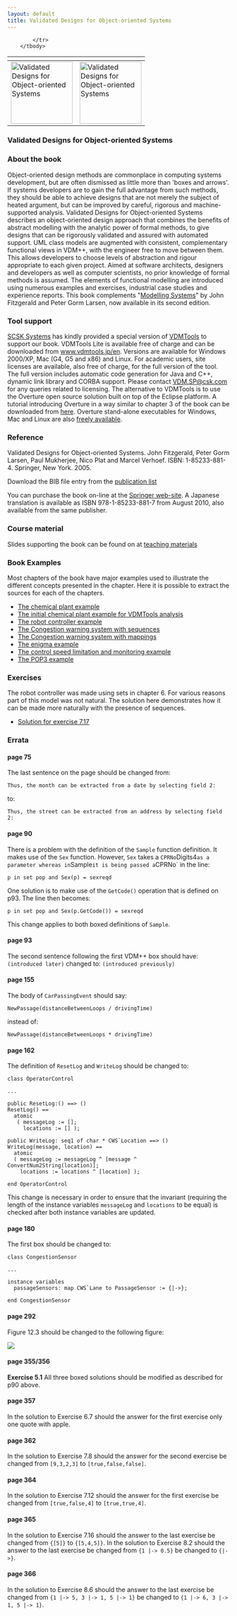 ```yaml
---
layout: default
title: Validated Designs for Object-oriented Systems
---
```


<table>
        <thead>
            <tr>
                <th></th>
                <th></th>
            </tr>
        </thead>
        <tbody>
            <tr>
               <td><a href="{{ site.url }}/publications/books/vdoos/"> <img src="{{ site.url }}/publications/books/vdoos.jpg" height="140" alt="Validated Designs for Object-oriented Systems"> </a></td>
				<td><a href="{{ site.url }}/publications/books/vdoos/"> <img src="{{ site.url }}/publications/books/vdoos-jp.jpg" height="140" alt="Validated Designs for Object-oriented Systems"> </a></td>
 
            </tr>
        </tbody>
</table>

### Validated Designs for Object-oriented Systems

### About the book

Object-oriented design methods are commonplace in computing systems development, but are often dismissed as little more than 'boxes and arrows'. If systems developers are to gain the full advantage from such methods, they should be able to achieve designs that are not merely the subject of heated argument, but can be improved by careful, rigorous and machine-supported analysis. Validated Designs for Object-oriented Systems describes an object-oriented design approach that combines the benefits of abstract modelling with the analytic power of formal methods, to give designs that can be rigorously validated and assured with automated support. UML class models are augmented with consistent, complementary functional views in VDM++, with the engineer free to move between them. This allows developers to choose levels of abstraction and rigour appropriate to each given project. Aimed at software architects, designers and developers as well as computer scientists, no prior knowledge of formal methods is assumed. The elements of functional modelling are introduced using numerous examples and exercises, industrial case studies and experience reports. This book complements "[Modelling Systems]({{site.url}}/publications/books/ms2/)" by John Fitzgerald and Peter Gorm Larsen, now available in its second edition.
 
### Tool support

[SCSK Systems](http://www.csk.com/) has kindly provided a special version of [VDMTools]({{site.url}}/publications/books/vdmtools.html) to support our book. VDMTools Lite is available free of charge and can be downloaded from www.vdmtools.jp/en. Versions are available for Windows 2000/XP, Mac (G4, G5 and x86) and Linux. For academic users, site licenses are available, also free of charge, for the full version of the tool. The full version includes automatic code generation for Java and C++, dynamic link library and CORBA support. Please contact [VDM.SP@csk.com](mailto:VDM.SP@csk.com) for any queries related to licensing.
The alternative to VDMTools is to use the Overture open source solution built on top of the Eclipse platform. A tutorial introducing Overture in a way similar to chapter 3 of the book can be downloaded from [here]({{site.url}}/documentation/manuals.html). Overture stand-alone executables for Windows, Mac and Linux are also [freely available]({{site.url}}/download/).

### Reference

Validated Designs for Object-oriented Systems. John Fitzgerald, Peter Gorm Larsen, Paul Mukherjee, Nico Plat and Marcel Verhoef. ISBN: 1-85233-881-4. Springer, New York. 2005.

Download the BIB file entry from the [publication list]({{site.url}}/publications/)

You can purchase the book on-line at the [Springer web-site](http://www.springer.com/east/home/generic/search/results?SGWID=5-40109-22-33837368-0). A Japanese translation is available as ISBN 978-1-85233-881-7 from August 2010, also available from the same publisher.

### Course material

Slides supporting the book can be found on at [teaching materials]({{site.url}}/publications/training/)

### Book Examples
Most chapters of the book have major examples used to illustrate the different concepts presented in the chapter. Here it is possible to extract the sources for each of the chapters.

* [The chemical plant example]({{site.utl}}/publications/books/vdoos/examples/chapter2.zip)
* [The initial chemical plant example for VDMTools analysis]({{site.utl}}/publications/books/vdoos/examples/chapter3.zip)
* [The robot controller example]({{site.utl}}/publications/books/vdoos/examples/chapter6.zip)
* [The Congestion warning system with sequences]({{site.utl}}/publications/books/vdoos/examples/chapter7.zip)
* [The Congestion warning system with mappings]({{site.utl}}/publications/books/vdoos/examples/chapter8.zip)
* [The enigma example]({{site.utl}}/publications/books/vdoos/examples/chapter9.zip)
* [The control speed limitation and monitoring example]({{site.utl}}/publications/books/vdoos/examples/chapter10.zip)
* [The POP3 example]({{site.utl}}/publications/books/vdoos/examples/chapter13.zip)

### Exercises

The robot controller was made using sets in chapter 6. For various reasons part of this model was not natural. The solution here demonstrates how it can be made more naturally with the presence of sequences.

* [Solution for exercise 7.17]({{site.url}}/publications/books/vdoos/exercises/exercise7_17.zip) 

### Errata

#### page 75

The last sentence on the page should be changed from:

~~~
Thus, the month can be extracted from a date by selecting field 2:
~~~

to:

~~~
Thus, the street can be extracted from an address by selecting field 2:
~~~

#### page 90
There is a problem with the definition of the `Sample` function definition. It makes use of the `Sex` function. However, `Sex` takes a `CPRNo`Digits4` as a parameter whereas in `Sample` it is being passed a `CPRNo` in the line:

~~~
p in set pop and Sex(p) = sexreqd
~~~

One solution is to make use of the `GetCode()` operation that is defined on p93.
The line then becomes:

~~~
p in set pop and Sex(p.GetCode()) = sexreqd
~~~

This change applies to both boxed definitions of `Sample`.

#### page 93
The second sentence following the first VDM++ box should have:
`(introduced later)`
changed to:
`(introduced previously)`

#### page 155
The body of `CarPassingEvent` should say:

~~~
NewPassage(distanceBetweenLoops / drivingTime)
~~~

instead of:

~~~
NewPassage(distanceBetweenLoops * drivingTime)
~~~

#### page 162
The definition of `ResetLog` and `WriteLog` should be changed to:

~~~
class OperatorControl

...

public ResetLog:() ==> ()
ResetLog() ==
  atomic
   ( messageLog := [];
     locations := [] );

public WriteLog: seq1 of char * CWS`Location ==> ()
WriteLog(message, location) ==
  atomic
  ( messageLog := messageLog ^ [message ^ ConvertNum2String(location)];
    locations := locations ^ [location] );

end OperatorControl
~~~

This change is necessary in order to ensure that the invariant (requiring the length of the instance variables `messageLog` and `locations` to be equal) is checked after both instance variables are updated.

#### page 180
The first box should be changed to:

~~~
class CongestionSensor

...

instance variables
  passageSensors: map CWS`Lane to PassageSensor := {|->};

end CongestionSensor
~~~

#### page 292
Figure 12.3 should be changed to the following figure:

<img src="{{ site.url }}/publications/books/vdoos/pop3seqdia.PNG" />

#### page 355/356
**Exercise 5.1** All three boxed solutions should be modified as described for p90 above.

#### page 357
In the solution to Exercise 6.7 should the answer for the first exercise only one quote with apple.

#### page 362
In the solution to Exercise 7.8 should the answer for the second exercise be changed from `[9,3,2,3]` to `[true,false,false]`.

#### page 364
In the solution to Exercise 7.12 should the answer for the first exercise be changed from `[true,false,4]` to `[true,true,4]`.

#### page 365
In the solution to Exercise 7.16 should the answer to the last exercise be changed from `{[5]}` to `{[5,4,5]}`. In the solution to Exercise 8.2 should the answer to the last exercise be changed from `{1 |-> 0.5}` be changed to `{|->}`.

#### page 366
In the solution to Exercise 8.6 should the answer to the last exercise be changed from `{1 |-> 5, 3 |-> 1, 5 |-> 1}` be changed to `{1 |-> 6, 3 |-> 1, 5 |-> 1}`.
